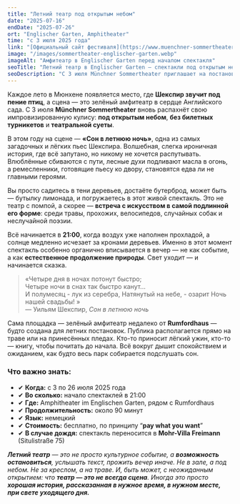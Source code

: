```yaml
---
title: "Летний театр под открытым небом"
date: "2025-07-16"
endDate: "2025-07-26"
ort: "Englischer Garten, Amphitheater"
time: "c 3 июля 2025 года"
link: "[Официальный сайт фестиваля](https://www.muenchner-sommertheater.de/)"
image: "/images/sommertheater-englischer-garten.webp"
imageAlt: "Амфитеатр в Englischer Garten перед началом спектакля"
seoTitle: "Летний театр в Englischer Garten — спектакли под открытым небом в Мюнхене"
seoDescription: "С 3 июля Münchner Sommertheater приглашает на постановку 'Сон в летнюю ночь' под открытым небом в Englischer Garten. Вход свободный, спектакли на немецком."
---
```


Каждое лето в Мюнхене появляется место, где **Шекспир звучит под пение птиц**, а сцена — это зелёный амфитеатр в сердце Английского сада. С 3 июля **Münchner Sommertheater** вновь распахнёт свою импровизированную кулису: **под открытым небом**, **без билетных турникетов** и **театральной суеты**.

В этом году на сцене — **«Сон в летнюю ночь»**, одна из самых загадочных и лёгких пьес Шекспира. Волшебная, слегка ироничная история, где всё запутано, но никому не хочется распутывать. Влюблённые сбиваются с пути, лесные духи подливают масла в огонь, а ремесленники, готовящие пьесу ко двору, становятся едва ли не главными героями.

Вы просто садитесь в тени деревьев, достаёте бутерброд, может быть — бутылку лимонада, и погружаетесь в этот живой спектакль. Это не театр с помпой, а скорее — **встреча с искусством в самой подлинной его форме**: среди травы, прохожих, велосипедов, случайных собак и неслучайной поэзии.

Всё начинается в **21:00**, когда воздух уже наполнен прохладой, а солнце медленно исчезает за кронами деревьев. Именно в этот момент спектакль особенно органично вписывается в вечер — не как событие, а как **естественное продолжение природы**. Свет уходит — и начинается сказка.

> «Четыре дня в ночах потонут быстро;  
> Четыре ночи в снах так быстро канут...  
> И полумесяц - лук из серебра,
> Натянутый на небе, - озарит
> Ночь нашей свадьбы! »  
> — Уильям Шекспир, *Сон в летнюю ночь*

Сама площадка — зелёный амфитеатр недалеко от **Rumfordhaus** — будто создана для летних постановок. Публика располагается прямо на траве или на принесённых пледах. Кто-то приносит лёгкий ужин, кто-то — книгу, чтобы почитать до начала. Всё вокруг дышит спокойствием и ожиданием, как будто весь парк собирается подслушать сон.

### Что важно знать:

- ✔ **Когда:** с 3 по 26 июля 2025 года  
- ✔ **Во сколько:** начало спектаклей в 21:00  
- ✔ **Где:** Amphitheater im Englischen Garten, рядом с Rumfordhaus  
- ✔ **Продолжительность:** около 90 минут  
- ✔ **Язык:** немецкий  
- ✔ **Стоимость:** бесплатно, по принципу “**pay what you want**”  
- ✔ **В случае дождя:** спектакль переносится в **Mohr-Villa Freimann** (Situlistraße 75)

_**Летний театр** — это не просто культурное событие, а **возможность остановиться**, услышать текст, прожить вечер иначе. Не в зале, а под небом. Не за креслом, а на траве. И, быть может, с неожиданным открытием: что **театр — это не всегда сцена**. Иногда это просто **хорошая история, рассказанная в нужное время, в нужном месте, при свете уходящего дня.**_
